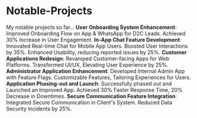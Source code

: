 # Notable-Projects
My notable projects so far...
**User Onboarding System Enhancement**: Improved Onboarding Flow on App & WhatsApp for D2C Leads. Achieved 30% Increase in User Engagement.
**In-App Chat Feature Development**: Innovated Real-time Chat for Mobile App Users. Boosted User Interactions by 35%. Enhanced Usability, reducing reported issues by 25%.
**Customer Applications Redesign**: Revamped Customer-facing Apps for Web Platforms. Transformed UI/UX, Elevating User Experience by 25%.
**Administrator Application Enhancement**: Developed Internal Admin App with Feature Flags. Customizable Features, Tailoring Experiences for Users.
**Application Phasing-out and Launch**: Successfully phased out and Launched an Improved App. Achieved 30% Faster Response Time, 20% Decrease in Downtimes.
**Secure Communication Feature Integration**: Integrated Secure Communication in Client's System. Reduced Data Security Incidents by 25%.
